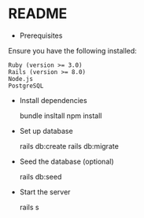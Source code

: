 # README

* Prerequisites

Ensure you have the following installed:

    Ruby (version >= 3.0)
    Rails (version >= 8.0)
    Node.js
    PostgreSQL

* Install dependencies

    bundle insltall
    npm install

* Set up database

    rails db:create
    rails db:migrate

* Seed the database (optional)

    rails db:seed

* Start the server

    rails s